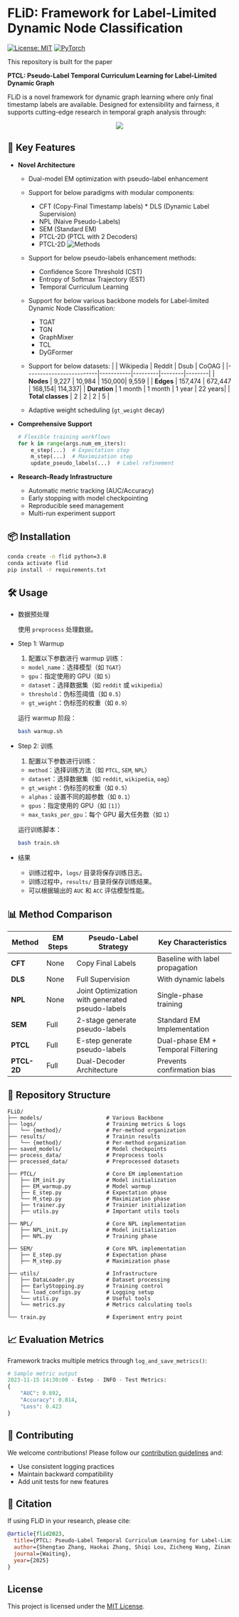 # FLiD: **F**ramework for **L**abel-L**i**mited **D**ynamic Node Classification
[![License: MIT](https://img.shields.io/badge/License-MIT-yellow.svg)](https://opensource.org/licenses/MIT)
[![PyTorch](https://img.shields.io/badge/PyTorch-%23EE4C2C.svg?logo=PyTorch&logoColor=white)](https://pytorch.org/)

This repository is built for the paper

**PTCL: Pseudo-Label Temporal Curriculum Learning for
Label-Limited Dynamic Graph**

FLiD is a novel framework for dynamic graph learning where only final timestamp labels are available. Designed for extensibility and fairness, it supports cutting-edge research in temporal graph analysis through:

<p align="center">
  <img src='images/overview.png'>
</p>

## 🚀 Key Features
- **Novel Architecture**
  * Dual-model EM optimization with pseudo-label enhancement
  * Support for below paradigms with modular components: 
    * CFT (Copy-Final Timestamp labels) * DLS (Dynamic Label Supervision)
    * NPL (Naive Pseudo-Labels) 
    * SEM (Standard EM) 
    * PTCL-2D (PTCL with 2 Decoders) 
    * PTCL-2D
  ![Methods](images/methods.png)
  * Support for below pseudo-labels enhancement methods:
    * Confidence Score Threshold (CST)
    * Entropy of Softmax Trajectory (EST) 
    * Temporal Curriculum Learning

  * Support for below various backbone models for Label-limited Dynamic Node Classification:
    * TGAT 
    * TGN 
    * GraphMixer
    * TCL
    * DyGFormer 

  * Support for below datasets:
    |                         | Wikipedia | Reddit  | Dsub   | CoOAG  |
    |-------------------------|-----------|---------|--------|--------|
    | **Nodes**               | 9,227     | 10,984  | 150,000| 9,559  |
    | **Edges**               | 157,474   | 672,447 | 168,154| 114,337|
    | **Duration**            | 1 month   | 1 month | 1 year | 22 years|
    | **Total classes**       | 2         | 2       | 2      | 5      |
  * Adaptive weight scheduling (`gt_weight` decay)

- **Comprehensive Support**
  ```python
  # Flexible training workflows
  for k in range(args.num_em_iters):
      e_step(...)  # Expectation step
      m_step(...)  # Maximization step
      update_pseudo_labels(...)  # Label refinement
  ```

- **Research-Ready Infrastructure**
  - Automatic metric tracking (AUC/Accuracy)
  - Early stopping with model checkpointing
  - Reproducible seed management
  - Multi-run experiment support

## 📦 Installation
```bash
conda create -n flid python=3.8
conda activate flid
pip install -r requirements.txt
```

## 🛠 Usage

-  数据预处理

    使用 `preprocess` 处理数据。

- Step 1: Warmup

    1. 配置以下参数进行 warmup 训练：
    - `model_name`：选择模型（如 `TGAT`）
    - `gpu`：指定使用的 GPU（如 `5`）
    - `dataset`：选择数据集（如 `reddit` 或 `wikipedia`）
    - `threshold`：伪标签阈值（如 `0.5`）
    - `gt_weight`：伪标签的权重（如 `0.9`）

    运行 warmup 阶段：

    ```bash
    bash warmup.sh
    ```

- Step 2: 训练

    1. 配置以下参数进行训练：
    - `method`：选择训练方法（如 `PTCL`, `SEM`, `NPL`）
    - `dataset`：选择数据集（如 `reddit`, `wikipedia`, `oag`）
    - `gt_weight`：伪标签的权重（如 `0.5`）
    - `alphas`：设置不同的超参数（如 `0.1`）
    - `gpus`：指定使用的 GPU（如 `[1]`）
    - `max_tasks_per_gpu`：每个 GPU 最大任务数（如 `1`）

    运行训练脚本：

    ```bash
    bash train.sh
    ```

- 结果

    - 训练过程中，`logs/` 目录将保存训练日志。
    - 训练过程中，`results/` 目录将保存训练结果。
    - 可以根据输出的 `AUC` 和 `ACC` 评估模型性能。

## 📊 Method Comparison

| Method       | EM Steps | Pseudo-Label Strategy     | Key Characteristics                 |
|--------------|----------|---------------------------|-------------------------------------|
| **CFT**      | None     | Copy Final Labels         | Baseline with label propagation     |
| **DLS**      | None     | Full Supervision          | With dynamic labels             |
| **NPL**      | None     | Joint Optimization with generated pseudo-labels       | Single-phase training               |
| **SEM**      | Full  | 2-stage generate pseudo-labels          | Standard EM Implementation          |
| **PTCL**     | Full     | E-step generate pseudo-labels       | Dual-phase EM + Temporal Filtering  |
| **PTCL-2D**  | Full     | Dual-Decoder Architecture | Prevents confirmation bias          |


## 📂 Repository Structure
```
FLiD/
├── models/                    # Various Backbone
├── logs/                      # Training metrics & logs
│   └── {method}/              # Per-method organization
├── results/                   # Trainin results
│   └── {method}/              # Per-method organization
├── saved_models/              # Model checkpoints
├── process_data/              # Preprocess tools
├── processed_data/            # Preprocessed datasets
│
├── PTCL/                      # Core EM implementation
│   ├── EM_init.py             # Model initialization
│   ├── EM_warmup.py           # Model warmup
│   ├── E_step.py              # Expectation phase
│   └── M_step.py              # Maximization phase
│   ├── trainer.py             # Trainier initialization
│   ├── utils.py               # Important utils tools
│
├── NPL/                       # Core NPL implementation
│   ├── NPL_init.py            # Model initialization
│   ├── NPL.py                 # Training phase
│
├── SEM/                       # Core NPL implementation
│   ├── E_step.py              # Expectation phase
│   ├── M_step.py              # Maximization phase
│
├── utils/                     # Infrastructure
│   ├── DataLoader.py          # Dataset processing
│   ├── EarlyStopping.py       # Training control
│   └── load_configs.py        # Logging setup
│   └── utils.py               # Useful tools
│   └── metrics.py             # Metrics calculating tools
│
└── train.py                   # Experiment entry point
```

## 📈 Evaluation Metrics
Framework tracks multiple metrics through `log_and_save_metrics()`:
```python
# Sample metric output
2023-11-15 14:30:00 - Estep - INFO - Test Metrics:
{
    "AUC": 0.892,
    "Accuracy": 0.814,
    "Loss": 0.423
}
```

## 🤝 Contributing
We welcome contributions! Please follow our [contribution guidelines](CONTRIBUTING.md) and:
- Use consistent logging practices
- Maintain backward compatibility
- Add unit tests for new features

## 📜 Citation
If using FLiD in your research, please cite:
```bibtex
@article{flid2023,
  title={PTCL: Pseudo-Label Temporal Curriculum Learning for Label-Limited Dynamic Graph},
  author={Shengtao Zhang, Haokai Zhang, Shiqi Lou, Zicheng Wang, Zinan Zeng, Yilin Wang, Minnan Luo},
  journal={Waiting},
  year={2025}
}
``` 

## License
This project is licensed under the [MIT License](LICENSE).